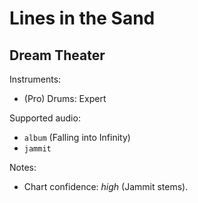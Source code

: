 # Lines in the Sand

## Dream Theater

Instruments:

  * (Pro) Drums: Expert

Supported audio:

  * `album` (Falling into Infinity)
  * `jammit`

Notes:

  * Chart confidence: *high* (Jammit stems).
